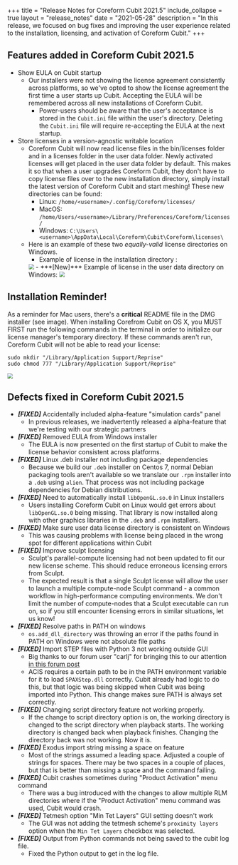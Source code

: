 +++
title = "Release Notes for Coreform Cubit 2021.5"
include_collapse = true
layout = "release_notes"
date = "2021-05-28"
description = "In this release, we focused on bug fixes and improving the user experience related to the installation, licensing, and activation of Coreform Cubit."
+++



## Features added in Coreform Cubit 2021.5

*  Show EULA on Cubit startup
    * Our installers were not showing the license agreement consistently across platforms, so we've opted to show the license agreement the first time a user starts up Cubit. Accepting the EULA will be remembered across all new installations of Coreform Cubit.
      - Power-users should be aware that the user's acceptance is stored in the `Cubit.ini` file within the user's directory. Deleting the `Cubit.ini` file will require re-accepting the EULA at the next startup.
*  Store licenses in a version-agnostic writable location
    * Coreform Cubit will now read license files in the bin/licenses folder and in a licenses folder in the user data folder.  Newly activated licenses will get placed in the user data folder by default.  This makes it so that when a user upgrades Coreform Cubit, they don't have to copy license files over to the new installation directory, simply install the latest version of Coreform Cubit and start meshing! These new directories can be found:
        - Linux: `/home/<username>/.config/Coreform/licenses/`
        - MacOS: `/home/Users/<username>/Library/Preferences/Coreform/licenses/`
        - Windows: `C:\Users\<username>\AppData\Local\Coreform\Cubit\Coreform\licenses\`
    * Here is an example of these two *equally-valid* license directories on Windows.
        - Example of license in the installation directory :
        <img src="./images/licenses_install_dir.png" style="zoom: 75%;" />
        - ***[New]*** Example of license in the user data directory on Windows: 
        <img src="./images/licenses_user_dir.png" style="zoom: 75%;" />

## Installation Reminder!
As a reminder for Mac users, there's a **critical** README file in the DMG installer (see image).  When installing Corefrom Cubit on OS X, you MUST FIRST run the following commands in the terminal in order to initialize our license manager's temporary directory. If these commands aren't run, Coreform Cubit will not be able to read your license:

```
sudo mkdir "/Library/Application Support/Reprise"
sudo chmod 777 "/Library/Application Support/Reprise"
```

<img src="./images/mac_install_dmg.png" style="zoom: 75%;" />

## Defects fixed in Coreform Cubit 2021.5

*  ***[FIXED]*** Accidentally included alpha-feature "simulation cards" panel
    * In previous releases, we inadvertently released a alpha-feature that we're testing with our strategic partners
*  ***[FIXED]*** Removed EULA from Windows installer 
    * The EULA is now presented on the first startup of Cubit to make the license behavior consistent across platforms. 
*  ***[FIXED]*** Linux .deb installer not including package dependencies
    * Because we build our `.deb` installer on Centos 7, normal Debian packaging tools aren't available so we translate our `.rpm` installer into a `.deb` using `alien`.  That process was not including package dependencies for Debian distributions. 
*  ***[FIXED]*** Need to automatically install `libOpenGL.so.0` in Linux installers
    * Users installing Coreform Cubit on Linux would get errors about `libOpenGL.so.0` being missing.  That library is now installed along with other graphics libraries in the `.deb` and `.rpm` installers. 
*  ***[FIXED]*** Make sure user data license directory is consistent on Windows
    * This was causing problems with license being placed in the wrong spot for different applications within Cubit 
*  ***[FIXED]*** Improve sculpt licensing
    * Sculpt's parallel-compute licensing had not been updated to fit our new license scheme.  This should reduce erroneous licensing errors from Sculpt. 
    * The expected result is that a single Sculpt license will allow the user to launch a multiple compute-node Sculpt command - a common workflow in high-performance computing environments.  We don't limit the number of compute-nodes that a Sculpt executable can run on, so if you still encounter licensing errors in similar situations, let us know!
*  ***[FIXED]*** Resolve paths in PATH on windows
    * `os.add_dll_directory` was throwing an error if the paths found in PATH on Windows were not absolute file paths 
*  ***[FIXED]*** Import STEP files with Python 3 not working outside GUI
    * Big thanks to our forum user "carlj" for bringing this to our attention <a href="https://forum.coreform.com/t/import-step-files-with-python3-not-working-outside-gui/1084/8"> in this forum post</a>
    * ACIS requires a certain path to be in the PATH environment variable for it to load `SPAXStep.dll` correctly.  Cubit already had logic to do this, but that logic was being skipped when Cubit was being imported into Python.  This change makes sure PATH is always set correctly. 
*  ***[FIXED]*** Changing script directory feature not working properly.
    * If the change to script directory option is on, the working directory is changed to the script directory when playback starts. The working directory is changed back when playback finishes. Changing the directory back was not working. Now it is. 
*  ***[FIXED]*** Exodus import string missing a space on feature
    * Most of the strings assumed a leading space. Adjusted a couple of strings for spaces. There may be two spaces in a couple of places, but that is better than missing a space and the command failing. 
*  ***[FIXED]*** Cubit crashes sometimes during "Product Activation" menu command
    * There was a bug introduced with the changes to allow multiple RLM directories where if the "Product Activation" menu command was used, Cubit would crash. 
*  ***[FIXED]*** Tetmesh option "Min Tet Layers" GUI setting doesn't work
    * The GUI was not adding the tetmesh scheme's `proximity layers` option when the `Min Tet Layers` checkbox was selected.
*  ***[FIXED]*** Output from Python commands not being saved to the cubit log file. 
    * Fixed the Python output to get in the log file.